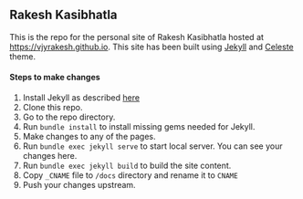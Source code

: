 ## Rakesh Kasibhatla
This is the repo for the personal site of Rakesh Kasibhatla hosted at https://vjyrakesh.github.io. This site has been built using [Jekyll](https://jekyllrb.com/) and [Celeste](http://jekyllthemes.org/themes/celeste/) theme.

#### Steps to make changes
1. Install Jekyll as described [here](https://jekyllrb.com/docs/installation/windows/)
2. Clone this repo.
3. Go to the repo directory.
4. Run `bundle install` to install missing gems needed for Jekyll.
5. Make changes to any of the pages.
6. Run `bundle exec jekyll serve` to start local server. You can see your changes here.
7. Run `bundle exec jekyll build` to build the site content.
8. Copy `_CNAME` file to `/docs` directory and rename it to `CNAME`
9. Push your changes upstream.
